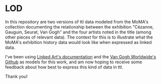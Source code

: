 # LOD

In this repository are two versions of ttl data modeled from the MoMA's collection documenting the relationship between the exhibition "Cèzanne, Gauguin, Seurat, Van Gogh" and the four artists noted in the title (among other pieces of relevant data). The context for this is to illustrate what the MoMA's exhibition history data would look like when expressed as linked data.

I've been using [Linked Art's documentation](https://linked.art/) and the [Van Gogh Worldwide's Github](https://github.com/vangoghworldwide/linkedart) as models for this work, and am now hoping to receive some feedback about how best to express this kind of data in ttl.

Thank you!

